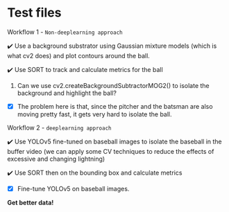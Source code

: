 # Test files

Workflow 1 - `Non-deeplearning approach`

✔️ Use a background substrator using Gaussian mixture models (which is what cv2 does) and plot contours around the ball.

✔️ Use SORT to track and calculate metrics for the ball

1. Can we use cv2.createBackgroundSubtractorMOG2() to isolate the background and highlight the ball?

- [x] The problem here is that, since the pitcher and the batsman are also moving pretty fast, it gets very hard to isolate the ball.

Workflow 2 - `deeplearning approach`

✔️ Use YOLOv5 fine-tuned on baseball images to isolate the baseball in the buffer video (we can apply some CV techniques to reduce the effects of excessive and changing lightning)

✔️ Use SORT then on the bounding box and calculate metrics

- [x] Fine-tune YOLOv5 on baseball images.

**Get better data!**